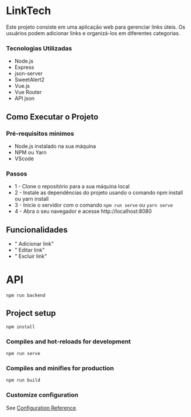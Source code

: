 # LinkTech

Este projeto consiste em uma aplicação web para gerenciar links úteis. Os usuários podem adicionar links e organizá-los em diferentes categorias.

### Tecnologias Utilizadas
- Node.js
- Express
- json-server
- SweetAlert2
- Vue.js
- Vue Router
- API json

## Como Executar o Projeto

### Pré-requisitos minimos
- Node.js instalado na sua máquina
- NPM ou Yarn
- VScode

### Passos
- 1 - Clone o repositório para a sua máquina local
- 2 - Instale as dependências do projeto usando o comando npm install ou yarn install
- 3 - Inicie o servidor com o comando `npm run serve` ou `yarn serve`
- 4 - Abra o seu navegador e acesse http://localhost:8080


## Funcionalidades
- " Adicionar link"
- " Editar link"
- " Excluir link"

# API
```
npm run backend
```

## Project setup  
```
npm install
```

### Compiles and hot-reloads for development
```
npm run serve
```

### Compiles and minifies for production
```
npm run build
```

### Customize configuration
See [Configuration Reference](https://cli.vuejs.org/config/).

